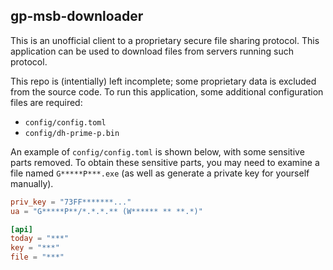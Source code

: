 ## gp-msb-downloader

This is an unofficial client to a proprietary secure file sharing protocol. This application can be used to download files from servers running such protocol.

This repo is (intentially) left incomplete; some proprietary data is excluded from the source code. To run this application, some additional configuration files are required:

- `config/config.toml`
- `config/dh-prime-p.bin`

An example of `config/config.toml` is shown below, with some sensitive parts removed. To obtain these sensitive parts, you may need to examine a file named `G*****P***.exe` (as well as generate a private key for yourself manually).

```toml
priv_key = "73FF*******..."
ua = "G*****P**/*.*.*.** (W****** ** **.*)"

[api]
today = "***"
key = "***"
file = "***"
```
